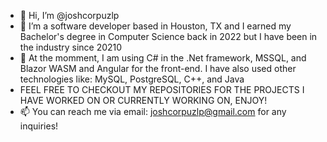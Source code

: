 - 👋 Hi, I’m @joshcorpuzlp
- 👀 I’m a software developer based in Houston, TX and I earned my Bachelor's degree in Computer Science back in 2022 but I have been in the industry since 20210
- 🌱 At the momment, I am using C# in the .Net framework, MSSQL, and Blazor WASM and Angular for the front-end. I have also used other technologies like: MySQL, PostgreSQL, C++, and Java
- FEEL FREE TO CHECKOUT MY REPOSITORIES FOR THE PROJECTS I HAVE WORKED ON OR CURRENTLY WORKING ON, ENJOY!
- 📫 You can reach me via email: joshcorpuzlp@gmail.com for any inquiries!
